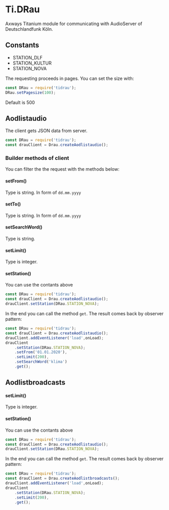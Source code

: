 # Ti.DRau


Axways Titanium module for communicating with AudioServer of Deutschlandfunk Köln.


## Constants
* STATION_DLF
* STATION_KULTUR
* STATION_NOVA

The requesting proceeds in pages. You can set the size with:

```javascript
const DRau = require('tidrau');
DRau.setPagesize(100);
```
Default is 500


## Aodlistaudio

The client gets JSON data from server.

```javascript
const DRau = require('tidrau');
const drauClient = Drau.createAodlistaudio();
```

### Builder methods of client

You can filter the the request with the methods below:

#### setFrom()

Type is string. In form of `dd.mm.yyyy`

#### setTo()

Type is string. In form of `dd.mm.yyyy`

#### setSearchWord()

Type is string.

#### setLimit()

Type is integer.


#### setStation()

You can use the contants above

```javascript
const DRau = require('tidrau');
const drauClient = Drau.createAodlistaudio();
drauClient.setStation(DRau.STATION_NOVA);
```
 
In the end you can call the method `get`. The result comes back by observer pattern:

```javascript
const DRau = require('tidrau');
const drauClient = Drau.createAodlistaudio();
drauClient.addEventListener('load',onLoad);
drauClient
	.setStation(DRau.STATION_NOVA);
	.setFrom('01.01.2020'),
	.setLimit(200),
	.setSearchWord('klima')
	.get();
```

## Aodlistbroadcasts

#### setLimit()

Type is integer.


#### setStation()

You can use the contants above

```javascript
const DRau = require('tidrau');
const drauClient = Drau.createAodlistaudio();
drauClient.setStation(DRau.STATION_NOVA);
```
 
In the end you can call the method `get`. The result comes back by observer pattern:

```javascript
const DRau = require('tidrau');
const drauClient = Drau.createAodlistbroadcasts();
drauClient.addEventListener('load',onLoad);
drauClient
	.setStation(DRau.STATION_NOVA);
	.setLimit(200),
	.get();
```

